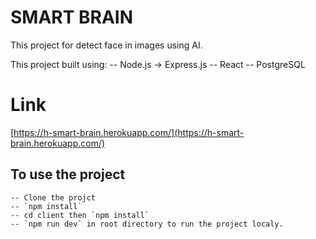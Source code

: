 # SMART BRAIN

This project for detect face in images using AI.

This project built using: 
    -- Node.js -> Express.js
    -- React
    -- PostgreSQL

# Link 
[https://h-smart-brain.herokuapp.com/](https://h-smart-brain.herokuapp.com/)

## To use the project 

    -- Clone the projct
    -- `npm install`
    -- cd client then `npm install`
    -- `npm run dev` in root directory to run the project localy.
